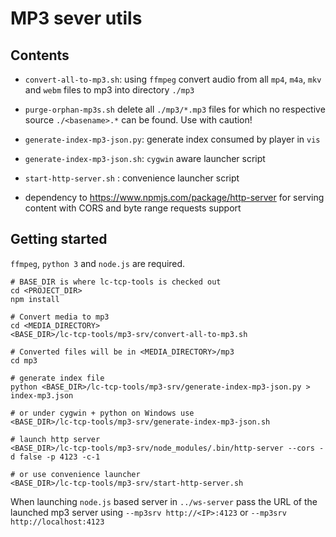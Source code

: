 MP3 sever utils
===============


Contents
--------

  - `convert-all-to-mp3.sh`: using `ffmpeg` convert audio from all
    `mp4`, `m4a`, `mkv` and `webm` files to mp3 into directory `./mp3`

  - `purge-orphan-mp3s.sh` delete all `./mp3/*.mp3` files for which no
    respective source `./<basename>.*` can be found. Use with caution!

  - `generate-index-mp3-json.py`: generate index consumed by player
    in `vis`

  - `generate-index-mp3-json.sh`: `cygwin` aware launcher script
  
  - `start-http-server.sh` : convenience launcher script

  - dependency to https://www.npmjs.com/package/http-server for
    serving content with CORS and byte range requests support


Getting started
---------------

`ffmpeg`, `python 3` and `node.js` are required.

```
# BASE_DIR is where lc-tcp-tools is checked out
cd <PROJECT_DIR>
npm install

# Convert media to mp3
cd <MEDIA_DIRECTORY>
<BASE_DIR>/lc-tcp-tools/mp3-srv/convert-all-to-mp3.sh

# Converted files will be in <MEDIA_DIRECTORY>/mp3
cd mp3

# generate index file
python <BASE_DIR>/lc-tcp-tools/mp3-srv/generate-index-mp3-json.py > index-mp3.json

# or under cygwin + python on Windows use
<BASE_DIR>/lc-tcp-tools/mp3-srv/generate-index-mp3-json.sh

# launch http server
<BASE_DIR>/lc-tcp-tools/mp3-srv/node_modules/.bin/http-server --cors -d false -p 4123 -c-1

# or use convenience launcher
<BASE_DIR>/lc-tcp-tools/mp3-srv/start-http-server.sh
```

When launching `node.js` based server in  `../ws-server` pass the URL of the
launched mp3 server using `--mp3srv http://<IP>:4123` or `--mp3srv http://localhost:4123`


